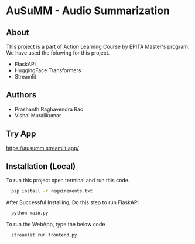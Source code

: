 # AuSuMM - Audio Summarization

## About

This project is a part of Action Learning Course by EPITA Master's program. We have used the folowing for this project.

- FlaskAPI
- HuggingFace Transformers
- Streamlit

## Authors

- Prashanth Raghavendra Rao
- Vishal Muralikumar

## Try App

<https://ausumm.streamlit.app/>

## Installation (Local)

To run this project open terminal and run this code.

```bash
  pip install -r requirements.txt
```

After Successful Installing, Do this step to run FlaskAPI

```bash
  python main.py
```

To run the WebApp, type the below code

```bash
  streamlit run frontend.py
```
